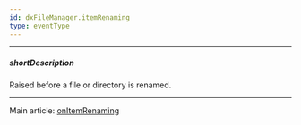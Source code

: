 ```yaml
---
id: dxFileManager.itemRenaming
type: eventType
---
```

---
##### shortDescription
Raised before a file or directory is renamed.

---
Main article: [onItemRenaming](/api-reference/10%20UI%20Components/dxFileManager/1%20Configuration/onItemRenaming.md '/Documentation/ApiReference/UI_Components/dxFileManager/Configuration/#onItemRenaming')